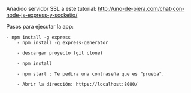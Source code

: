 Añadido servidor SSL a este tutorial:
http://uno-de-piera.com/chat-con-node-js-express-y-socketio/

Pasos para ejecutar la app:

	- npm install -g express
        - npm install -g express-generator

        - descargar proyecto (git clone)

        - npm install

        - npm start : Te pedira una contraseña que es "prueba".

        - Abrir la dirección: https://localhost:8080/

